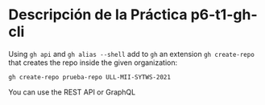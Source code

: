 # Descripción de la Práctica p6-t1-gh-cli

Using `gh api` and `gh alias --shell` add to `gh` 
an extension `gh create-repo` that creates the repo inside the given organization:

```
gh create-repo prueba-repo ULL-MII-SYTWS-2021
```

You can use the REST API or GraphQL
